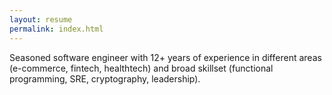 ```yaml
---
layout: resume
permalink: index.html
---
```


Seasoned software engineer with 12+ years of experience in different areas (e-commerce, fintech, healthtech) and broad skillset (functional programming, SRE, cryptography, leadership).
